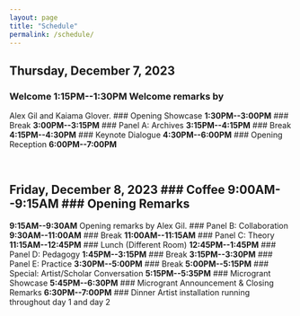 ```yaml
---
layout: page
title: "Schedule"
permalink: /schedule/
---
```


## Thursday, December 7, 2023

### Welcome **1:15PM--1:30PM** Welcome remarks by

Alex Gil and Kaiama Glover. ### Opening Showcase **1:30PM--3:00PM** ### Break
**3:00PM--3:15PM** ### Panel A: Archives **3:15PM--4:15PM** ### Break
**4:15PM--4:30PM** ### Keynote Dialogue **4:30PM--6:00PM** ### Opening Reception
**6:00PM--7:00PM**

<br />

## Friday, December 8, 2023 ### Coffee **9:00AM--9:15AM** ### Opening Remarks

**9:15AM--9:30AM** Opening remarks by Alex Gil. ### Panel B: Collaboration
**9:30AM--11:00AM** ### Break **11:00AM--11:15AM** ### Panel C: Theory
**11:15AM--12:45PM** ### Lunch (Different Room) **12:45PM--1:45PM** ### Panel D:
Pedagogy **1:45PM--3:15PM** ### Break **3:15PM--3:30PM** ### Panel E: Practice
**3:30PM--5:00PM** ### Break **5:00PM--5:15PM** ### Special: Artist/Scholar
Conversation **5:15PM--5:35PM** ### Microgrant Showcase **5:45PM--6:30PM** ###
Microgrant Announcement & Closing Remarks **6:30PM--7:00PM** ### Dinner Artist
installation running throughout day 1 and day 2
